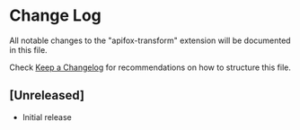 # Change Log

All notable changes to the "apifox-transform" extension will be documented in this file.

Check [Keep a Changelog](http://keepachangelog.com/) for recommendations on how to structure this file.

## [Unreleased]

- Initial release